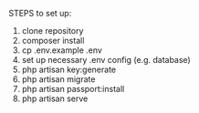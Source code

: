 STEPS to set up:

1.  clone repository
2.  composer install
3.  cp .env.example .env
4.  set up necessary .env config (e.g. database)
5.  php artisan key:generate
6.  php artisan migrate
7.  php artisan passport:install
8.  php artisan serve
